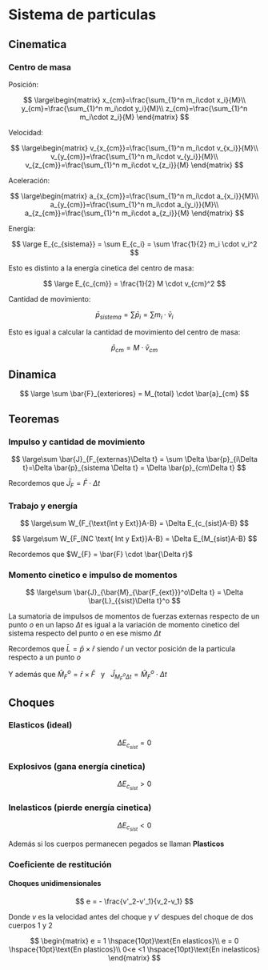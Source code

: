 
# Sistema de particulas

## Cinematica

### Centro de masa

Posición:

$$
\large\begin{matrix}
x_{cm}=\frac{\sum_{1}^n m_i\cdot x_i}{M}\\
y_{cm}=\frac{\sum_{1}^n m_i\cdot y_i}{M}\\
z_{cm}=\frac{\sum_{1}^n m_i\cdot z_i}{M}
\end{matrix}
$$

Velocidad:

$$
\large\begin{matrix}
v_{x_{cm}}=\frac{\sum_{1}^n m_i\cdot v_{x_i}}{M}\\
v_{y_{cm}}=\frac{\sum_{1}^n m_i\cdot v_{y_i}}{M}\\
v_{z_{cm}}=\frac{\sum_{1}^n m_i\cdot v_{z_i}}{M}
\end{matrix}
$$

Aceleración:

$$
\large\begin{matrix}
a_{x_{cm}}=\frac{\sum_{1}^n m_i\cdot a_{x_i}}{M}\\
a_{y_{cm}}=\frac{\sum_{1}^n m_i\cdot a_{y_i}}{M}\\
a_{z_{cm}}=\frac{\sum_{1}^n m_i\cdot a_{z_i}}{M}
\end{matrix}
$$

Energía:

$$
\large E_{c_{sistema}} = \sum E_{c_i} = \sum \frac{1}{2} m_i \cdot v_i^2
$$

Esto es distinto a la energía cinetica del centro de masa:

$$
\large E_{c_{cm}} = \frac{1}{2} M \cdot v_{cm}^2
$$

Cantidad de movimiento:

$$
\bar{p}_{sistema} = \sum \bar{p}_i = \sum m_i\cdot \bar{v}_i
$$

Esto es igual a calcular la cantidad de movimiento del centro de masa:

$$
\bar{p}_{cm} = M \cdot \bar{v}_{cm}
$$

## Dinamica

$$
\large \sum \bar{F}_{exteriores} = M_{total} \cdot  \bar{a}_{cm}
$$

## Teoremas

### Impulso y cantidad de movimiento

$$
\large\sum \bar{J}_{F_{externas}\Delta t} = \sum \Delta \bar{p}_{i\Delta t}=\Delta \bar{p}_{sistema \Delta t} = \Delta \bar{p}_{cm\Delta t}
$$

Recordemos que $\bar{J}_F = \bar {F} \cdot \Delta t$

### Trabajo y energía

$$
\large\sum W_{F_{\text{Int y Ext}}A-B} = \Delta E_{c_{sist}A-B}
$$

$$
\large\sum W_{F_{NC \text{ Int y Ext}}A-B} = \Delta E_{M_{sist}A-B}
$$

Recordemos que $W_{F} = \bar{F} \cdot \bar{\Delta r}$

### Momento cinetico e impulso de momentos

$$
\large\sum \bar{J}_{\bar{M}_{\bar{F_{ext}}}^o\Delta t} = \Delta \bar{L}_{{sist}\Delta t}^o
$$

La sumatoria de impulsos de momentos de fuerzas externas respecto de un
punto $o$ en un lapso $\Delta t$ es igual a la variación de momento
cinetico del sistema respecto del punto $o$ en ese mismo $\Delta t$

Recordemos que $\bar{L} = \bar{p} \times \bar{r}$ siendo $\bar{r}$ un
vector posición de la particula respecto a un punto $o$

Y además que $\bar{M}_F^o = \bar{r} \times \bar{F}\hspace{5pt}$ y
$\hspace{5pt}\bar{J}_{M_F^o \Delta t} = \bar{M}_F^o \cdot \Delta t$

## Choques

### Elasticos (ideal)

$$
\Delta E_{c_{sist}} = 0
$$

### Explosivos (gana energía cinetica)

$$
\Delta E_{c_{sist}} > 0
$$

### Inelasticos (pierde energía cinetica)

$$
\Delta E_{c_{sist}} < 0
$$

Además si los cuerpos permanecen pegados se llaman **Plasticos**

### Coeficiente de restitución

#### Choques unidimensionales

$$
e = - \frac{v'_2-v'_1}{v_2-v_1}
$$

Donde $v$ es la velocidad antes del choque y $v'$ despues del choque de
dos cuerpos $1$ y $2$

$$
\begin{matrix}
e = 1 \hspace{10pt}\text{En elasticos}\\
e = 0 \hspace{10pt}\text{En plasticos}\\
0<e <1 \hspace{10pt}\text{En inelasticos}
\end{matrix}
$$
